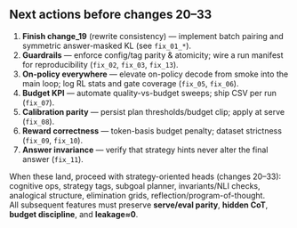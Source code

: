 ## Next actions before changes 20–33

1. **Finish change_19** (rewrite consistency) — implement batch pairing and symmetric answer-masked KL (see `fix_01_*`).
2. **Guardrails** — enforce config/tag parity & atomicity; wire a run manifest for reproducibility (`fix_02`, `fix_03`, `fix_13`).
3. **On-policy everywhere** — elevate on-policy decode from smoke into the main loop; log RL stats and gate coverage (`fix_05`, `fix_06`).
4. **Budget KPI** — automate quality-vs-budget sweeps; ship CSV per run (`fix_07`).
5. **Calibration parity** — persist plan thresholds/budget clip; apply at serve (`fix_08`).
6. **Reward correctness** — token-basis budget penalty; dataset strictness (`fix_09`, `fix_10`).
7. **Answer invariance** — verify that strategy hints never alter the final answer (`fix_11`).

When these land, proceed with strategy-oriented heads (changes 20–33): cognitive ops, strategy tags, subgoal planner, invariants/NLI checks, analogical structure, elimination grids, reflection/program-of-thought.  
All subsequent features must preserve **serve/eval parity**, **hidden CoT**, **budget discipline**, and **leakage≈0**.


